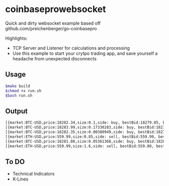 # coinbaseprowebsocket

Quick and dirty websocket example based off github.com/preichenberger/go-coinbasepro

Highlights:

- TCP Server and Listener for calculations and processing
- Use this example to start your crytpo trading app, and save yourself a headache from unexpected disconnects

## Usage

```sh
$make build
$chmod +x run.sh
$bash run.sh
```

## Output

```sh
[{market:BTC-USD,price:18282.34,size:0.1,side: buy, bestBid:18279.05, bestAsk:18283.99, tm:1607627963}]
[{market:BTC-USD,price:18283.99,size:0.17330283,side: buy, bestBid:18279.05, bestAsk:18283.99, tm:1607627963}]
[{market:BTC-USD,price:18282.35,size:0.00380949,side: buy, bestBid:18279.76, bestAsk:18282.35, tm:1607627963}]
[{market:ETH-USD,price:559.99,size:0.85,side: sell, bestBid:559.99, bestAsk:560.00, tm:1607627963}]
[{market:BTC-USD,price:18281.08,size:0.05361368,side: buy, bestBid:18280.49, bestAsk:18281.08, tm:1607627963}]
[{market:ETH-USD,price:559.99,size:1.6,side: sell, bestBid:559.80, bestAsk:560.00, tm:1607627963}]
```

## To DO

- Technical Indicators
- K-Lines
